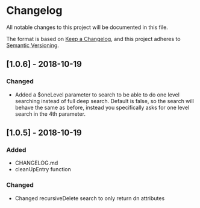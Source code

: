 # Changelog
All notable changes to this project will be documented in this file.

The format is based on [Keep a Changelog](https://keepachangelog.com/en/1.0.0/),
and this project adheres to [Semantic Versioning](https://semver.org/spec/v2.0.0.html).

## [1.0.6] - 2018-10-19

### Changed
- Added a $oneLevel parameter to search to be able to do one level searching instead of full deep search. Default is false, so the search will behave the same as before, instead you specifically asks for one level search in the 4th parameter.


## [1.0.5] - 2018-10-19
### Added
- CHANGELOG.md
- cleanUpEntry function

### Changed
- Changed recursiveDelete search to only return dn attributes
